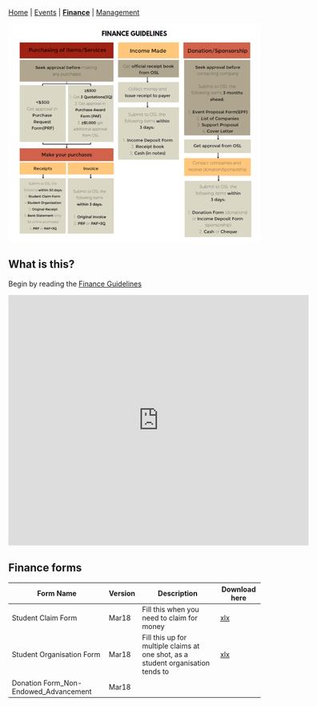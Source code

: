 [Home](https://fishbiscuit.github.io/student_initiatives_prototype/) | [Events](events.md) | [**Finance**](finance.md) | [Management](management.md)

![Finance](/img/finance_guidelines.png)

## What is this?

Begin by reading the [Finance Guidelines](https://github.com/Fishbiscuit/student_initiatives_prototype/blob/master/FinancePackage/Student%20Organisation%20Finance%20Guidelines%20(July%202018).pdf)

<embed src="https://github.com/Fishbiscuit/student_initiatives_prototype/blob/master/FinancePackage/Student%20Organisation%20Finance%20Guidelines%20(July%202018).pdf" width="600px" height="500px"  />

## Finance forms

Form Name | Version | Description | Download here
--------- | ---------- | ------------------- | --------------
Student Claim Form | Mar18 | Fill this when you need to claim for money | [xlx](https://github.com/Fishbiscuit/student_initiatives_prototype/blob/master/FinancePackage/Finance/Student%20Claim%20Form%20-%20Annex%20A%20v3.xlsx)
Student Organisation Form | Mar18 | Fill this up for multiple claims at one shot, as a student organisation tends to | [xlx](https://github.com/Fishbiscuit/student_initiatives_prototype/blob/master/FinancePackage/Finance/Student%20Claim%20Form%20-%20Student%20Organisation%20v4%20-%20final.doc)
Donation Form_Non-Endowed_Advancement | Mar18 | 
